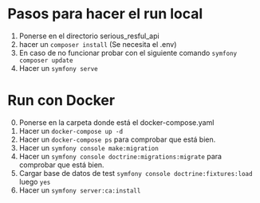 # Pasos para hacer el run local
1. Ponerse en el directorio serious_resful_api
4. hacer un ``composer install`` (Se necesita el .env)
5. En caso de no funcionar probar con el siguiente comando ```symfony composer update```
6. Hacer un ``symfony serve``
# Run con Docker
0. Ponerse en la carpeta donde está el docker-compose.yaml
1. Hacer un ```docker-compose up -d``` 
2. Hacer un ```docker-compose ps``` para comprobar que está bien.
2. Hacer un ```symfony console make:migration```
2. Hacer un ```symfony console doctrine:migrations:migrate``` para comprobar que está bien.
3. Cargar base de datos de test ```symfony console doctrine:fixtures:load``` luego ``yes``
6. Hacer un ```symfony server:ca:install```